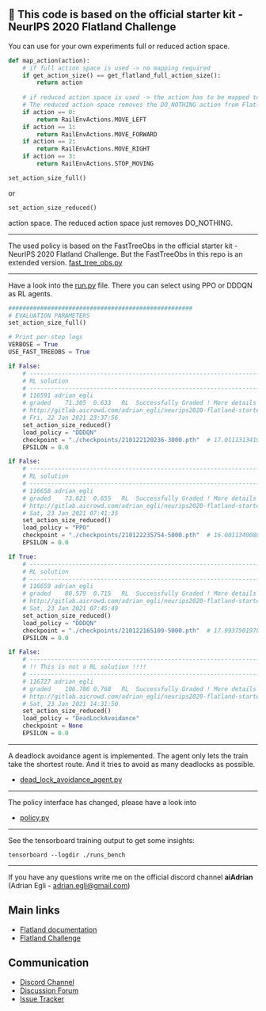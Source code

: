 🚂 This code is based on the official starter kit - NeurIPS 2020 Flatland Challenge
---

You can use for your own experiments full or reduced action space. 

```python
def map_action(action):
    # if full action space is used -> no mapping required
    if get_action_size() == get_flatland_full_action_size():
        return action
    
    # if reduced action space is used -> the action has to be mapped to real flatland actions
    # The reduced action space removes the DO_NOTHING action from Flatland.
    if action == 0:
        return RailEnvActions.MOVE_LEFT
    if action == 1:
        return RailEnvActions.MOVE_FORWARD
    if action == 2:
        return RailEnvActions.MOVE_RIGHT
    if action == 3:
        return RailEnvActions.STOP_MOVING
```

```python
set_action_size_full()
```
or 
```python
set_action_size_reduced()
```
action space. The reduced action space just removes DO_NOTHING. 

---
The used policy is based on the FastTreeObs in the official starter kit - NeurIPS 2020 Flatland Challenge. But the
 FastTreeObs in this repo is an extended version. 
[fast_tree_obs.py](./utils/fast_tree_obs.py)

---
Have a look into the [run.py](./run.py) file. There you can select using PPO or DDDQN as RL agents. 
 
```python
####################################################
# EVALUATION PARAMETERS
set_action_size_full()

# Print per-step logs
VERBOSE = True
USE_FAST_TREEOBS = True

if False:
    # -------------------------------------------------------------------------------------------------------
    # RL solution
    # -------------------------------------------------------------------------------------------------------
    # 116591 adrian_egli
    # graded	71.305	0.633	RL	Successfully Graded ! More details about this submission can be found at:
    # http://gitlab.aicrowd.com/adrian_egli/neurips2020-flatland-starter-kit/issues/51
    # Fri, 22 Jan 2021 23:37:56
    set_action_size_reduced()
    load_policy = "DDDQN"
    checkpoint = "./checkpoints/210122120236-3000.pth"  # 17.011131341978228
    EPSILON = 0.0

if False:
    # -------------------------------------------------------------------------------------------------------
    # RL solution
    # -------------------------------------------------------------------------------------------------------
    # 116658 adrian_egli
    # graded	73.821	0.655	RL	Successfully Graded ! More details about this submission can be found at:
    # http://gitlab.aicrowd.com/adrian_egli/neurips2020-flatland-starter-kit/issues/52
    # Sat, 23 Jan 2021 07:41:35
    set_action_size_reduced()
    load_policy = "PPO"
    checkpoint = "./checkpoints/210122235754-5000.pth"  # 16.00113400887389
    EPSILON = 0.0

if True:
    # -------------------------------------------------------------------------------------------------------
    # RL solution
    # -------------------------------------------------------------------------------------------------------
    # 116659 adrian_egli
    # graded	80.579	0.715	RL	Successfully Graded ! More details about this submission can be found at:
    # http://gitlab.aicrowd.com/adrian_egli/neurips2020-flatland-starter-kit/issues/53
    # Sat, 23 Jan 2021 07:45:49
    set_action_size_reduced()
    load_policy = "DDDQN"
    checkpoint = "./checkpoints/210122165109-5000.pth"  # 17.993750197899438
    EPSILON = 0.0

if False:
    # -------------------------------------------------------------------------------------------------------
    # !! This is not a RL solution !!!!
    # -------------------------------------------------------------------------------------------------------
    # 116727 adrian_egli
    # graded	106.786	0.768	RL	Successfully Graded ! More details about this submission can be found at:
    # http://gitlab.aicrowd.com/adrian_egli/neurips2020-flatland-starter-kit/issues/54
    # Sat, 23 Jan 2021 14:31:50
    set_action_size_reduced()
    load_policy = "DeadLockAvoidance"
    checkpoint = None
    EPSILON = 0.0
```

---
A deadlock avoidance agent is implemented. The agent only lets the train take the shortest route. And it tries to avoid as many deadlocks as possible.
* [dead_lock_avoidance_agent.py](./utils/dead_lock_avoidance_agent.py)


---
The policy interface has changed, please have a look into 
* [policy.py](./reinforcement_learning/policy.py)

---
See the tensorboard training output to get some insights:
```
tensorboard --logdir ./runs_bench 
```

---
If you have any questions write me on the official discord channel **aiAdrian**    
(Adrian Egli - adrian.egli@gmail.com) 

Main links
---

* [Flatland documentation](https://flatland.aicrowd.com/)
* [Flatland Challenge](https://www.aicrowd.com/challenges/flatland)

Communication
---

* [Discord Channel](https://discord.com/invite/hCR3CZG)
* [Discussion Forum](https://discourse.aicrowd.com/c/neurips-2020-flatland-challenge)
* [Issue Tracker](https://gitlab.aicrowd.com/flatland/flatland/issues/)